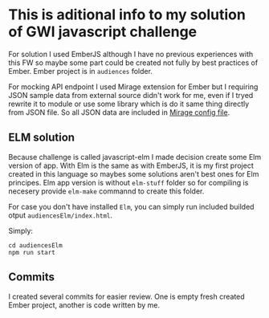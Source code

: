 # This is aditional info to my solution of GWI javascript challenge

For solution I used EmberJS although I have no previous experiences with this FW 
so maybe some part could be created not fully by best practices of Ember.
Ember project is in `audiences` folder.

For mocking API endpoint I used Mirage extension for Ember but I requiring JSON sample data 
from external source didn't work for me, even if I tryed rewrite it to module or use some library
which is do it same thing directly from JSON file. 
So all JSON data are included in [Mirage config file](audiences/mirage/config.js).

## ELM solution

Because challenge is called javascript-elm I made decision create some Elm version of app. 
With Elm is the same as with EmberJS, it is my first project created in this language so maybes 
some solutions aren't best ones for Elm principes. 
Elm app version is without `elm-stuff` folder so for compiling is necesery provide `elm-make` commannd to create this folder.

For case you don't have installed `Elm`, you can simply run included builded otput `audiencesElm/index.html`.

Simply:
```
cd audiencesElm
npm run start
```

## Commits
I created several commits for easier review. 
One is empty fresh created Ember project, another is code written by me.
